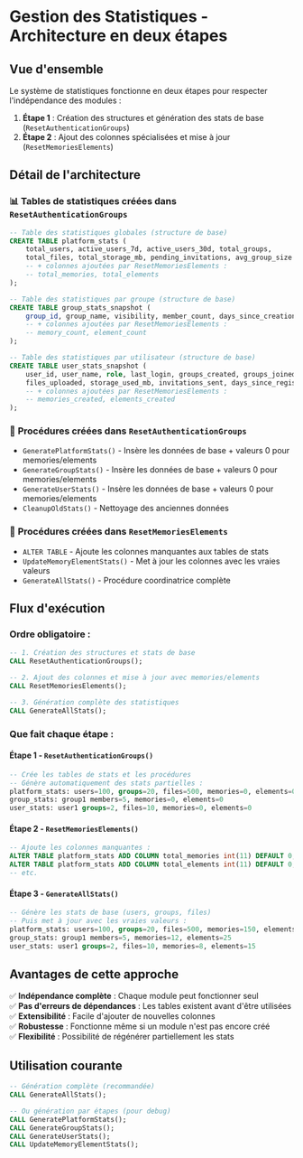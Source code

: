 # Gestion des Statistiques - Architecture en deux étapes

## Vue d'ensemble

Le système de statistiques fonctionne en deux étapes pour respecter l'indépendance des modules :

1. **Étape 1** : Création des structures et génération des stats de base (`ResetAuthenticationGroups`)
2. **Étape 2** : Ajout des colonnes spécialisées et mise à jour (`ResetMemoriesElements`)

## Détail de l'architecture

### 📊 **Tables de statistiques créées dans `ResetAuthenticationGroups`**

```sql
-- Table des statistiques globales (structure de base)
CREATE TABLE platform_stats (
    total_users, active_users_7d, active_users_30d, total_groups,
    total_files, total_storage_mb, pending_invitations, avg_group_size
    -- + colonnes ajoutées par ResetMemoriesElements :
    -- total_memories, total_elements
);

-- Table des statistiques par groupe (structure de base)
CREATE TABLE group_stats_snapshot (
    group_id, group_name, visibility, member_count, days_since_creation
    -- + colonnes ajoutées par ResetMemoriesElements :
    -- memory_count, element_count
);

-- Table des statistiques par utilisateur (structure de base)  
CREATE TABLE user_stats_snapshot (
    user_id, user_name, role, last_login, groups_created, groups_joined,
    files_uploaded, storage_used_mb, invitations_sent, days_since_registration
    -- + colonnes ajoutées par ResetMemoriesElements :
    -- memories_created, elements_created
);
```

### 🔧 **Procédures créées dans `ResetAuthenticationGroups`**

- `GeneratePlatformStats()` - Insère les données de base + valeurs 0 pour memories/elements
- `GenerateGroupStats()` - Insère les données de base + valeurs 0 pour memories/elements  
- `GenerateUserStats()` - Insère les données de base + valeurs 0 pour memories/elements
- `CleanupOldStats()` - Nettoyage des anciennes données

### 🔧 **Procédures créées dans `ResetMemoriesElements`**

- `ALTER TABLE` - Ajoute les colonnes manquantes aux tables de stats
- `UpdateMemoryElementStats()` - Met à jour les colonnes avec les vraies valeurs
- `GenerateAllStats()` - Procédure coordinatrice complète

## Flux d'exécution

### **Ordre obligatoire :**

```sql
-- 1. Création des structures et stats de base
CALL ResetAuthenticationGroups();

-- 2. Ajout des colonnes et mise à jour avec memories/elements  
CALL ResetMemoriesElements();

-- 3. Génération complète des statistiques
CALL GenerateAllStats();
```

### **Que fait chaque étape :**

#### **Étape 1 - `ResetAuthenticationGroups()`**
```sql
-- Crée les tables de stats et les procédures
-- Génère automatiquement des stats partielles :
platform_stats: users=100, groups=20, files=500, memories=0, elements=0
group_stats: group1 members=5, memories=0, elements=0  
user_stats: user1 groups=2, files=10, memories=0, elements=0
```

#### **Étape 2 - `ResetMemoriesElements()`** 
```sql
-- Ajoute les colonnes manquantes :
ALTER TABLE platform_stats ADD COLUMN total_memories int(11) DEFAULT 0;
ALTER TABLE platform_stats ADD COLUMN total_elements int(11) DEFAULT 0;
-- etc.
```

#### **Étape 3 - `GenerateAllStats()`**
```sql
-- Génère les stats de base (users, groups, files)
-- Puis met à jour avec les vraies valeurs :
platform_stats: users=100, groups=20, files=500, memories=150, elements=300
group_stats: group1 members=5, memories=12, elements=25
user_stats: user1 groups=2, files=10, memories=8, elements=15
```

## Avantages de cette approche

✅ **Indépendance complète** : Chaque module peut fonctionner seul  
✅ **Pas d'erreurs de dépendances** : Les tables existent avant d'être utilisées  
✅ **Extensibilité** : Facile d'ajouter de nouvelles colonnes  
✅ **Robustesse** : Fonctionne même si un module n'est pas encore créé  
✅ **Flexibilité** : Possibilité de régénérer partiellement les stats  

## Utilisation courante

```sql
-- Génération complète (recommandée)
CALL GenerateAllStats();

-- Ou génération par étapes (pour debug)
CALL GeneratePlatformStats();
CALL GenerateGroupStats(); 
CALL GenerateUserStats();
CALL UpdateMemoryElementStats();
```